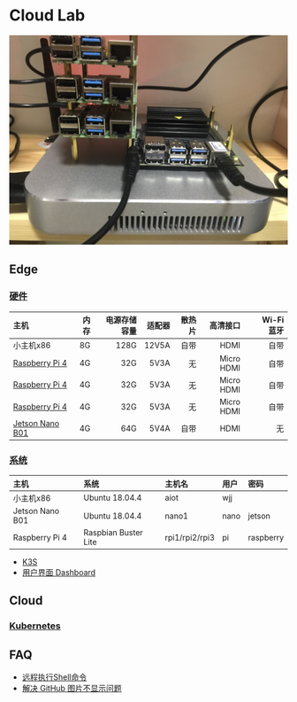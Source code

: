 # Cloud Lab
![](logo.jpg)

## Edge
### [硬件](hardware)
| 主机                                                                            | 内存   | 电源存储容量 | 适配器 | 散热片 | 高清接口  |　Wi-Fi蓝牙 |
| :---                                                                           | ----:  | ----:      | ---: | ---: | ---:      | ---: |
| 小主机x86 | 8G | 128G | 12V5A | 自带 | HDMI | 自带 |
| [Raspberry Pi 4](https://www.raspberrypi.org/products/raspberry-pi-4-model-b/) | 4G     | 32G        | 5V3A | 无   | Micro HDMI | 自带 |
| [Raspberry Pi 4](https://www.raspberrypi.org/products/raspberry-pi-4-model-b/) | 4G     | 32G        | 5V3A | 无   | Micro HDMI | 自带 |
| [Raspberry Pi 4](https://www.raspberrypi.org/products/raspberry-pi-4-model-b/) | 4G     | 32G        | 5V3A | 无   | Micro HDMI | 自带 |
| [Jetson Nano B01](https://developer.nvidia.com/embedded/jetson-nano)           | 4G     | 64G        | 5V4A | 自带 | HDMI       | 无   |

### [系统](system)
| 主机             | 系统                 | 主机名           | 用户  | 密码       |
| :---            | :----                | :---            | :--- | :---      |
| 小主机x86        | Ubuntu 18.04.4       | aiot            | wjj  |           |
| Jetson Nano B01 | Ubuntu 18.04.4       | nano1           | nano | jetson    |
| Raspberry Pi 4  | Raspbian Buster Lite | rpi1/rpi2/rpi3  | pi   | raspberry |

* [K3S](system/k3s)
* [用户界面 Dashboard](system/dashboard)

## Cloud
### [Kubernetes](kubernetes)

## FAQ
* [远程执行Shell命令](RemoteExecuteShellCommand.md)
* [解决 GitHub 图片不显示问题](GitHubImageNotDisplay.md)
